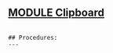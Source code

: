 
## [MODULE Clipboard](https://github.com/io-core/System/blob/main/Clipboard.Mod)

```
```
```
## Procedures:
---
